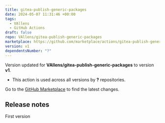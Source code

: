 ```yaml
---
title: gitea-publish-generic-packages
date: 2024-05-07 11:31:46 +00:00
tags:
  - VAllens
  - GitHub Actions
draft: false
repo: VAllens/gitea-publish-generic-packages
marketplace: https://github.com/marketplace/actions/gitea-publish-generic-packages
version: v1
dependentsNumber: "?"
---
```



Version updated for **VAllens/gitea-publish-generic-packages** to version **v1**.
- This action is used across all versions by **?** repositories.

Go to the [GitHub Marketplace](https://github.com/marketplace/actions/gitea-publish-generic-packages) to find the latest changes.

## Release notes

First version
